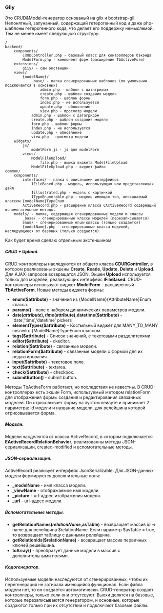 ### Giiy

Это CRUD&Model-генератор основаный на giix и bootstrap-gii. Непонятный, запунанный, содержащий гетерогенный код и даже php-шаблоны гетерогенного кода, что делает его поддержку немыслемой.
Тем не менее имеет следующюю структуру:

	/
    backend/
        components/
            CRUDController.php - базовый класс для контроллеров бэкэнда
            ModelForm.php - компонент форм (расширение TbActiveForm)
        extensions/
            giiy/ - сам экстеншин
        views/
            {modelName}/
                _base/ - папка сгенерированных шаблонов (по умолчанию подключаются в основных)
                    admin.php - шаблон с датагридом
                    create.php - шаблон создания модели
                    form.php - шаблон формы
                    index.php - не используется
                    update.php - обновление
                    view.php - просмотр модели
                admin.php - шаблон с датагридом
                create.php - шаблон создания модели
                form.php - шаблон формы
                index.php - не используется
                update.php - обновление
                view.php - просмотр модели
        widgets/
            js/
                modelForm.js - js для modelForm
            views/
                ModelFileUpload/
                    file.php - вьюха виджета ModelFileUpload
                ModelFileUpload.php - виджет файла
    common/
        components/
            interfaces/ - папка с описаниями интерфейсов
                IFileBased.php - модель, использующая или представляющая файл
                Iillustrated.php - модель с картинкой
                ITypeEnumerable.php - модель имеющая тип, описываемый классом {modelName}TypeEnum
            ActiveRecord.php - расширение класса CActiveRecord содержащий вспомогательные методы.
        models/ - папка, содержащая сгенерированные модели и классы
            _base/ - сгенерированные классы моделей (перезаписываются)
            enum/ - сгенерированные enum-классы (только создаются)
            {modelName}.php - сгенерированные классы моделей, наследующиеся от базовых (только создаются)

Как будет время сделаю отдельным экстеншином.

##### CRUD + Upload.
CRUD-контроллеры наследуются от общего класса **CDURController**, в котором реализованы экшены **Create**, **Reade**, **Update**, **Delete** и **Upload**. Для AJAX-запросов возвращатся JSON. Экшен **Upload** используется только для моделей, реализующих интерфейс **IFileBased**. CRUD-контроллеры используют виджет **ModelForm** - расширенный **TbActiveForm**.
Новые методы виджета формы:

* **enum($attribute)** - значения из {ModelName}{AttributeName}Enum класса.
* **params()** - поле с набором динамических параметров модели.
* **date($attribute),time($attribute),datetime($attribute)** - 'date','time','datetime' pickers
* **elementTypes($attribute)** - Костыльный виджет для MANY_TO_MANY связей с {ModelName}TypeEnum классом.
* **tags($attribute)** - Список значений, с текстовыми разделителями.
* **editor($attribute)** - ckeditor.
* **relation($attribute)** - связанные модели.
* **relationForm($attribute)** - связанные модели с формой для их редактирования.
* **input($attribute)** - текстовое поле.
* **text($attribute)** - textarea.
* **check($attribute)** - checkbox.
* **submitButton()** - submit button.

Методы TbActiveForm работают, но последствия не известны.
В CRUD-контроллерах есть экшин Form, используемый методом relationForm для отображения формы создания и редактирования связанных моделей. Он отрисовывает форму на пустом лейауте и принимает 2 параметра: id модели и название модели, для релейшина которой отрисовывается форма.

##### Модели.

Модели насделются от класса ActiveRecord, в котором подключается **EActiveRecordRelationBehavior**, реализованны методы JSON-сериализации, created-modified и вспомогательные методы.

##### JSON-сериализация.

ActiveRecord реализует интерфейс JsonSerializable. Для JSON-данных модели формируются дополнительные поля:

* **_modelName** - имя класса модели.
* **_viewName** - отображаемое имя модели.
* **_picture** - url-адрес изображения модели.
* **_url** - url-адрес модели.

##### Вспомогательные методы.

* **getRelationNames($relationName,$asTable)** - возвращает массив id => name для релейшина $relationName. Если параметр $asTable = true, то возвращает таблицу с данными релейшина.
* **getRelationIds($relationName)** - возвращает массив первичных ключей решейшина.
* **toArray()** - преобразует данные модели в массив с дополнительными полями.

##### Кодогенератор.

Используемые модели наследуются от сгенерированных, чтобы их перегенерация не затирала имеющийся функционал.
Если файла модели нет, то он создается автоматически. CRUD-генератор создает контроллеры, только если они отсутсвуют. Вьюхи делятся на базовые, которые перезаписываются генератором, и основные, которые создаются только при их отсутствии и подключают базовые файлы.
